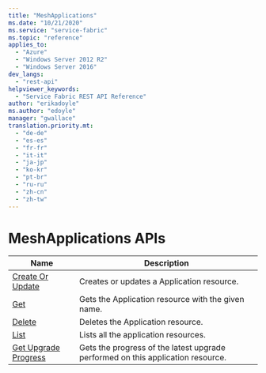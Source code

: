 ```yaml
---
title: "MeshApplications"
ms.date: "10/21/2020"
ms.service: "service-fabric"
ms.topic: "reference"
applies_to: 
  - "Azure"
  - "Windows Server 2012 R2"
  - "Windows Server 2016"
dev_langs: 
  - "rest-api"
helpviewer_keywords: 
  - "Service Fabric REST API Reference"
author: "erikadoyle"
ms.author: "edoyle"
manager: "gwallace"
translation.priority.mt: 
  - "de-de"
  - "es-es"
  - "fr-fr"
  - "it-it"
  - "ja-jp"
  - "ko-kr"
  - "pt-br"
  - "ru-ru"
  - "zh-cn"
  - "zh-tw"
---
```

# MeshApplications APIs

| Name | Description |
| --- | --- |
| [Create Or Update](sfclient-v72-api-meshapplication_createorupdate.md) | Creates or updates a Application resource.<br/> |
| [Get](sfclient-v72-api-meshapplication_get.md) | Gets the Application resource with the given name.<br/> |
| [Delete](sfclient-v72-api-meshapplication_delete.md) | Deletes the Application resource.<br/> |
| [List](sfclient-v72-api-meshapplication_list.md) | Lists all the application resources.<br/> |
| [Get Upgrade Progress](sfclient-v72-api-meshapplication_getupgradeprogress.md) | Gets the progress of the latest upgrade performed on this application resource.<br/> |

